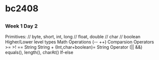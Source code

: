 # bc2408
##
### Week 1 Day 2

Primitives:
      // byte, short, int, long
      // float, double
      // char
      // boolean
Higher/Lower level types
Math Operations (-- ++)
Comparsion Operators >= >! ==
String  String + (Int,char+boolean)= String
Operator (|| &&)
equals(), length(), charAt()
If-else
